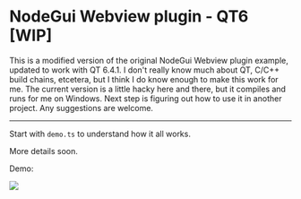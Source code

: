 # NodeGui Webview plugin - QT6 [WIP]

This is a modified version of the original NodeGui Webview plugin example, updated to work with QT 6.4.1.
I don't really know much about QT, C/C++ build chains, etcetera, but I think I do know enough to make this work for me.
The current version is a little hacky here and there, but it compiles and runs for me on Windows. Next step is figuring out how to use it in another project.
Any suggestions are welcome.

----------------

Start with `demo.ts` to understand how it all works.

More details soon.


Demo:

<img src="https://user-images.githubusercontent.com/4029423/69486645-36ed9800-0e4e-11ea-8e07-257bf3ba854a.gif" />
